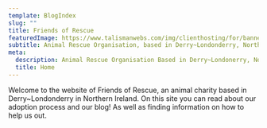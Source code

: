 ```yaml
---
template: BlogIndex
slug: ""
title: Friends of Rescue
featuredImage: https://www.talismanwebs.com/img/clienthosting/for/banner.png
subtitle: Animal Rescue Organisation, based in Derry~Londonderry, Northern Ireland
meta:
  description: Animal Rescue Organisation Based in Derry~Londonerry, Northern Ireland
  title: Home
---
```

Welcome to the website of Friends of Rescue, an animal charity based in Derry~Londonderry in Northern Ireland. On this site you can read about our adoption process and our blog! As well as finding information on how to help us out.